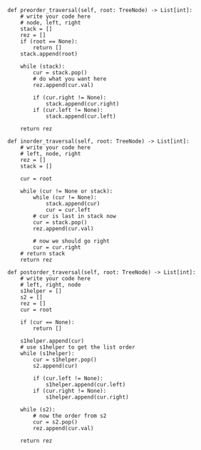     def preorder_traversal(self, root: TreeNode) -> List[int]:
        # write your code here
        # node, left, right
        stack = []
        rez = []
        if (root == None):
            return []
        stack.append(root)

        while (stack):
            cur = stack.pop()
            # do what you want here
            rez.append(cur.val)

            if (cur.right != None):
                stack.append(cur.right)
            if (cur.left != None):
                stack.append(cur.left)
        
        return rez

    def inorder_traversal(self, root: TreeNode) -> List[int]:
        # write your code here
        # left, node, right
        rez = []
        stack = []

        cur = root

        while (cur != None or stack):
            while (cur != None):
                stack.append(cur)
                cur = cur.left
            # cur is last in stack now
            cur = stack.pop()
            rez.append(cur.val)

            # now we should go right
            cur = cur.right
        # return stack
        return rez

    def postorder_traversal(self, root: TreeNode) -> List[int]:
        # write your code here
        # left, right, node
        s1helper = []
        s2 = []
        rez = []
        cur = root

        if (cur == None):
            return []
        
        s1helper.append(cur)
        # use s1helper to get the list order
        while (s1helper):
            cur = s1helper.pop()
            s2.append(cur)
            
            if (cur.left != None):
                s1helper.append(cur.left)
            if (cur.right != None):
                s1helper.append(cur.right)
        
        while (s2):
            # now the order from s2
            cur = s2.pop()
            rez.append(cur.val)
        
        return rez        
